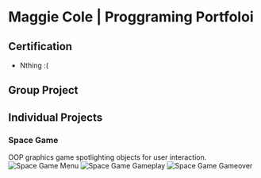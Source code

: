 # Maggie Cole | Proggraming Portfoloi 

## Certification
* Nthing :(

## Group Project 

## Individual Projects

### Space Game 
OOP graphics game spotlighting objects for user interaction. 
![Space Game Menu](End.png)
![Space Game Gameplay]()
![Space Game Gameover]()
